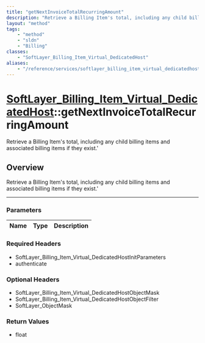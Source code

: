 ```yaml
---
title: "getNextInvoiceTotalRecurringAmount"
description: "Retrieve a Billing Item's total, including any child billing items and associated billing items if they exist.'"
layout: "method"
tags:
    - "method"
    - "sldn"
    - "Billing"
classes:
    - "SoftLayer_Billing_Item_Virtual_DedicatedHost"
aliases:
    - "/reference/services/softlayer_billing_item_virtual_dedicatedhost/getNextInvoiceTotalRecurringAmount"
---
```

# [SoftLayer_Billing_Item_Virtual_DedicatedHost](/reference/services/SoftLayer_Billing_Item_Virtual_DedicatedHost)::getNextInvoiceTotalRecurringAmount


Retrieve a Billing Item's total, including any child billing items and associated billing items if they exist.'


## Overview 
Retrieve a Billing Item's total, including any child billing items and associated billing items if they exist.'

-----

### Parameters 
|Name | Type | Description |
| --- | --- | --- |


### Required Headers
* SoftLayer_Billing_Item_Virtual_DedicatedHostInitParameters
* authenticate


### Optional Headers
* SoftLayer_Billing_Item_Virtual_DedicatedHostObjectMask
* SoftLayer_Billing_Item_Virtual_DedicatedHostObjectFilter
* SoftLayer_ObjectMask

### Return Values
* float




